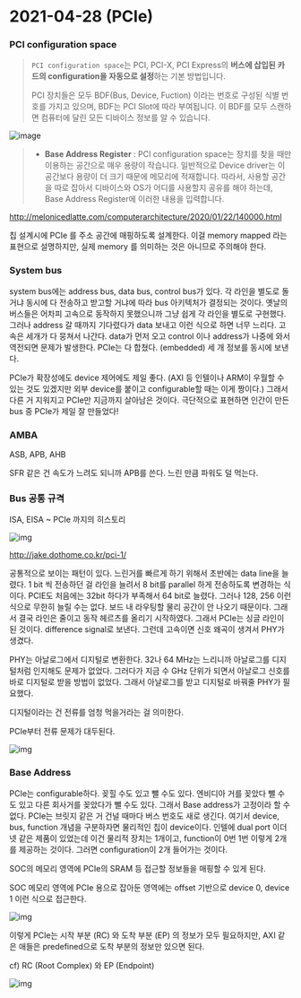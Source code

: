 # 2021-04-28 (PCIe)

### PCI configuration space

> `PCI configuration space`는 PCI, PCI-X, PCI Express의 **버스에 삽입된 카드의 configuration을 자동으로 설정**하는 기본 방법입니다. 
>
>  PCI 장치들은 모두 BDF(Bus, Device, Fuction) 이라는 번호로 구성된 식별 번호를 가지고 있으며, BDF는 PCI Slot에 따라 부여됩니다. 이 BDF를 모두 스캔하면 컴퓨터에 달린 모든 디바이스 정보를 알 수 있습니다.

![image](http://melonicedlatte.com/assets/images/202001/AA2C7852-8969-4940-A83D-10869851EAD1.png)

> - **Base Address Register** : PCI configuration space는 장치를 찾을 때만 이용하는 공간으로 매우 용량이 작습니다. 일반적으로 Device driver는 이 공간보다 용량이 더 크기 때문에 메모리에 적재합니다. 따라서, 사용할 공간을 따로 잡아서 디바이스와 OS가 어디를 사용할지 공유를 해야 하는데, Base Address Register에 이러한 내용을 입력합니다.

http://melonicedlatte.com/computerarchitecture/2020/01/22/140000.html



칩 설계시에 PCIe 를 주소 공간에 매핑하도록 설계한다. 이걸 memory mapped 라는 표현으로 설명하지만, 실제 memory 를 의미하는 것은 아니므로 주의해야 한다.



### System bus

system bus에는 address bus, data bus, control bus가 있다. 각 라인을 별도로 돌거냐 동시에 다 전송하고 받고할 거냐에 따라 bus 아키텍처가 결정되는 것이다. 옛날의 버스들은 어차피 고속으로 동작하지 못했으니까 그냥 쉽게 각 라인을 별도로 구현했다. 그러나 address 갈 때까지 기다렸다가 data 보내고 이런 식으로 하면 너무 느리다. 고속은 세개가 다 뭉쳐서 나간다. data가 먼저 오고 control 이나 address가 나중에 와서 역전되면 문제가 발생한다. PCIe는 다 합쳤다. (embedded) 세 개 정보를 동시에 보낸다.



PCIe가 확장성에도 device 제어에도 제일 좋다. (AXI 등 인텔이나 ARM이 우월할 수 있는 것도 있겠지만 외부 device를 붙이고 configurable할 때는 이게 짱이다.) 그래서 다른 거 지워지고 PCIe만 지금까지 살아남은 것이다. 극단적으로 표현하면 인간이 만든 bus 중 PCIe가 제일 잘 만들었다!



### AMBA

ASB, APB, AHB

SFR 같은 건 속도가 느려도 되니까 APB를 쓴다. 느린 만큼 파워도 덜 먹는다.



### Bus 공통 규격

ISA, EISA ~ PCIe 까지의 히스토리

![img](http://jake.dothome.co.kr/wp-content/uploads/2018/07/bus-type-1b.png)

http://jake.dothome.co.kr/pci-1/

공통적으로 보이는 패턴이 있다. 느린거를 빠르게 하기 위해서 초반에는 data line을 늘렸다. 1 bit 씩 전송하던 걸 라인을 늘려서 8 bit를 parallel 하게 전송하도록 변경하는 식이다. PCIE도 처음에는 32bit 하다가 부족해서 64 bit로 늘렸다. 그러나 128, 256 이런 식으로 무한히 늘릴 수는 없다. 보드 내 라우팅할 물리 공간이 안 나오기 때문이다. 그래서 결국 라인은 줄이고 동작 헤르츠를 올리기 시작하였다. 그래서 PCIe는 싱글 라인이 된 것이다. difference signal로 보낸다. 그런데 고속이면 신호 왜곡이 생겨서 PHY가 생겼다.

PHY는 아날로그에서 디지털로 변환한다. 32나 64 MHz는 느리니까 아날로그를 디지털처럼 인지해도 문제가 없었다. 그러다가 지금 수 GHz 단위가 되면서 아날로그 신호를 바로 디지털로 받을 방법이 없었다. 그래서 아날로그를 받고 디지털로 바꿔줄 PHY가 필요했다.

디지털이라는 건 전류를 엄청 먹을거라는 걸 의미한다.

PCIe부터 전류 문제가 대두된다.

![img](http://jake.dothome.co.kr/wp-content/uploads/2018/07/pci-43.png)



### Base Address

PCIe는 configurable하다. 꽂힐 수도 있고 뺄 수도 있다. 엔비디아 거를 꽂았다 뺄 수도 있고 다른 회사거를 꽂았다가 뺄 수도 있다. 그래서 Base address가 고정이라 할 수 없다. PCIe는 브릿지 같은 거 건널 때마다 버스 번호도 새로 생긴다. 여기서 device, bus, function 개념을 구분하자면 물리적인 칩이 device이다. 인텔에 dual port 이더넷 같은 제품이 있었는데 이건 물리적 장치는 1개이고, function이 0번 1번 이렇게 2개를 제공하는 것이다. 그러면 configuration이 2개 들어가는 것이다.

SOC의 메모리 영역에 PCIe의 SRAM 등 접근할 정보들을 매핑할 수 있게 된다.

SOC 메모리 영역에 PCIe 용으로 잡아둔 영역에는 offset 기반으로 device 0, device 1 이런 식으로 접근한다.

![img](http://jake.dothome.co.kr/wp-content/uploads/2018/07/pci-13.png)

이렇게 PCIe는 시작 부분 (RC) 와 도착 부분 (EP) 의 정보가 모두 필요하지만, AXI 같은 애들은 predefined으로 도착 부분의 정보만 있으면 된다.



cf) RC (Root Complex) 와 EP (Endpoint)

![img](http://jake.dothome.co.kr/wp-content/uploads/2018/07/pci-28.png)